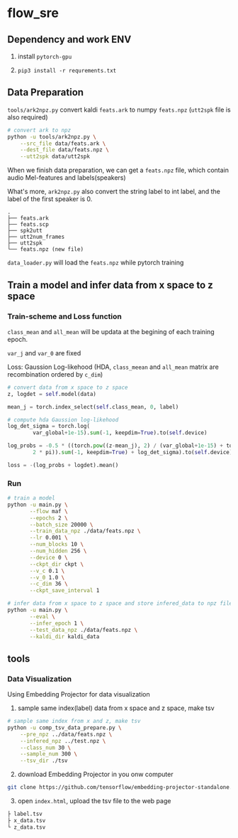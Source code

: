 # flow_sre

## Dependency and work ENV

1. install `pytorch-gpu` 

2. `pip3 install -r requrements.txt`

## Data Preparation

`tools/ark2npz.py` convert kaldi `feats.ark` to numpy `feats.npz` (`utt2spk` file is also required)

```bash
# convert ark to npz
python -u tools/ark2npz.py \
    --src_file data/feats.ark \
    --dest_file data/feats.npz \
    --utt2spk data/utt2spk

```

When we finish data preparation, we can get a `feats.npz` file, which contain audio Mel-features and labels(speakers)

What's more, `ark2npz.py` also convert the string label to int label, and the label of the first speaker is 0.

```
.
├── feats.ark
├── feats.scp
├── spk2utt
├── utt2num_frames
├── utt2spk
└── feats.npz (new file)
```
`data_loader.py` will load the `feats.npz` while pytorch training

## Train a model and infer data from x space to z space

### Train-scheme and Loss function

`class_mean` and `all_mean` will be updata at the begining of each training epoch.

`var_j` and `var_0` are fixed

Loss: Gaussion Log-likehood (HDA, `class_meean` and `all_mean` matrix are recombination ordered by `c_dim`)

```python
# convert data from x space to z space
z, logdet = self.model(data)

mean_j = torch.index_select(self.class_mean, 0, label)

# compute hda Gaussion log-likehood
log_det_sigma = torch.log(
		var_global+1e-15).sum(-1, keepdim=True).to(self.device)

log_probs = -0.5 * ((torch.pow((z-mean_j), 2) / (var_global+1e-15) + torch.log(
		2 * pi)).sum(-1, keepdim=True) + log_det_sigma).to(self.device)

loss = -(log_probs + logdet).mean()
```

### Run

```bash
# train a model
python -u main.py \
	   --flow maf \
	   --epochs 2 \
	   --batch_size 20000 \
	   --train_data_npz ./data/feats.npz \
	   --lr 0.001 \
	   --num_blocks 10 \
	   --num_hidden 256 \
	   --device 0 \
	   --ckpt_dir ckpt \
	   --v_c 0.1 \
	   --v_0 1.0 \
	   --c_dim 36 \
	   --ckpt_save_interval 1

# infer data from x space to z space and store infered_data to npz file
python -u main.py \
	   --eval \
	   --infer_epoch 1 \
	   --test_data_npz ./data/feats.npz \
	   --kaldi_dir kaldi_data
```

## tools

### Data Visualization

Using Embedding Projector for data visualization

1. sample same index(label) data from x space and z space, make tsv

```bash
# sample same index from x and z, make tsv
python -u comp_tsv_data_prepare.py \
    --pre_npz ../data/feats.npz \
    --infered_npz ../test.npz \
    --class_num 30 \
    --sample_num 300 \
    --tsv_dir ./tsv
```

2. download Embedding Projector in you onw computer

```bash
git clone https://github.com/tensorflow/embedding-projector-standalone.git
```

3. open `index.html`, upload the tsv file to the web page

```bash
├ label.tsv
├ x_data.tsv
└ z_data.tsv
```

